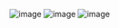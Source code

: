 ![image](https://github.com/86PP/Full-Black-Theme/assets/86835590/5cbe5d5c-e062-4b47-aa76-63b41a0ec2fd)
![image](https://github.com/86PP/Full-Black-Theme/assets/86835590/73aa93dd-dd27-44d5-b7f5-8f59922bb7b7)
![image](https://github.com/86PP/Full-Black-Theme/assets/86835590/6140ac0f-23a9-489f-af31-d643a0ca85b7)
